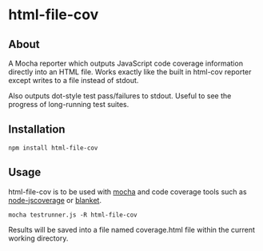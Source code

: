 html-file-cov
=============

About
-------------
A Mocha reporter which outputs JavaScript code coverage information directly into an HTML file. Works exactly like the built in html-cov reporter except writes to a file instead of stdout. 

Also outputs dot-style test pass/failures to stdout. Useful to see the progress of long-running test suites.

Installation
-------------
```
npm install html-file-cov
```

Usage
-------------
html-file-cov is to be used with [mocha](https://github.com/visionmedia/mocha) and code coverage tools such as [node-jscoverage](https://github.com/visionmedia/node-jscoverage) or [blanket](https://github.com/Migrii/blanket). 

```
mocha testrunner.js -R html-file-cov
```

Results will be saved into a file named coverage.html file within the current working directory.